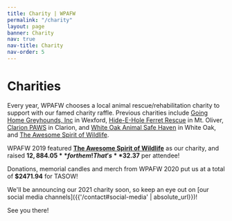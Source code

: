 ```yaml
---
title: Charity | WPAFW
permalink: "/charity"
layout: page
banner: Charity
nav: true
nav-title: Charity
nav-order: 5
---
```


# Charities

Every year, WPAFW chooses a local animal rescue/rehabilitation charity to support with our famed charity raffle. Previous charities include [Going Home Greyhounds, Inc](https://www.goinghomegreyhounds.org/) in Wexford, [Hide-E-Hole Ferret Rescue](https://hide-e-hole.com/) in Mt. Oliver, [Clarion PAWS](http://www.clarionpaws.org/) in Clarion, and [White Oak Animal Safe Haven](https://whiteoakanimalsafehaven.com/) in White Oak, and [The Awesome Spirit of Wildlife](https://tasow.org).

WPAFW 2019 featured **[The Awesome Spirit of Wildlife](https://tasow.org)** as our charity, and raised  **$12,884.05** for them! That's **$32.37** per attendee!

Donations, memorial candles and merch from WPAFW 2020 put us at a total of **$2471.94** for TASOW! 

We'll be announcing our 2021 charity soon, so keep an eye out on [our social media channels]({{'/contact#social-media' | absolute_url}})!

See you there!